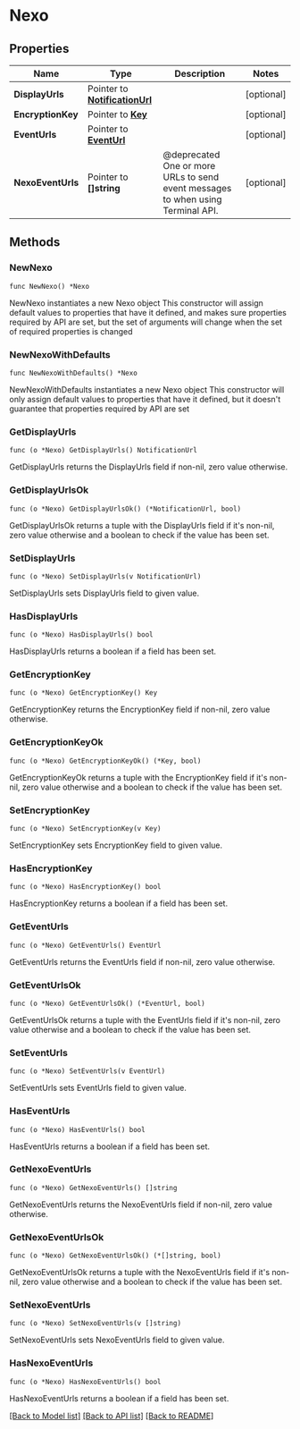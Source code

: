 # Nexo

## Properties

Name | Type | Description | Notes
------------ | ------------- | ------------- | -------------
**DisplayUrls** | Pointer to [**NotificationUrl**](NotificationUrl.md) |  | [optional] 
**EncryptionKey** | Pointer to [**Key**](Key.md) |  | [optional] 
**EventUrls** | Pointer to [**EventUrl**](EventUrl.md) |  | [optional] 
**NexoEventUrls** | Pointer to **[]string** | @deprecated One or more URLs to send event messages to when using Terminal API. | [optional] 

## Methods

### NewNexo

`func NewNexo() *Nexo`

NewNexo instantiates a new Nexo object
This constructor will assign default values to properties that have it defined,
and makes sure properties required by API are set, but the set of arguments
will change when the set of required properties is changed

### NewNexoWithDefaults

`func NewNexoWithDefaults() *Nexo`

NewNexoWithDefaults instantiates a new Nexo object
This constructor will only assign default values to properties that have it defined,
but it doesn't guarantee that properties required by API are set

### GetDisplayUrls

`func (o *Nexo) GetDisplayUrls() NotificationUrl`

GetDisplayUrls returns the DisplayUrls field if non-nil, zero value otherwise.

### GetDisplayUrlsOk

`func (o *Nexo) GetDisplayUrlsOk() (*NotificationUrl, bool)`

GetDisplayUrlsOk returns a tuple with the DisplayUrls field if it's non-nil, zero value otherwise
and a boolean to check if the value has been set.

### SetDisplayUrls

`func (o *Nexo) SetDisplayUrls(v NotificationUrl)`

SetDisplayUrls sets DisplayUrls field to given value.

### HasDisplayUrls

`func (o *Nexo) HasDisplayUrls() bool`

HasDisplayUrls returns a boolean if a field has been set.

### GetEncryptionKey

`func (o *Nexo) GetEncryptionKey() Key`

GetEncryptionKey returns the EncryptionKey field if non-nil, zero value otherwise.

### GetEncryptionKeyOk

`func (o *Nexo) GetEncryptionKeyOk() (*Key, bool)`

GetEncryptionKeyOk returns a tuple with the EncryptionKey field if it's non-nil, zero value otherwise
and a boolean to check if the value has been set.

### SetEncryptionKey

`func (o *Nexo) SetEncryptionKey(v Key)`

SetEncryptionKey sets EncryptionKey field to given value.

### HasEncryptionKey

`func (o *Nexo) HasEncryptionKey() bool`

HasEncryptionKey returns a boolean if a field has been set.

### GetEventUrls

`func (o *Nexo) GetEventUrls() EventUrl`

GetEventUrls returns the EventUrls field if non-nil, zero value otherwise.

### GetEventUrlsOk

`func (o *Nexo) GetEventUrlsOk() (*EventUrl, bool)`

GetEventUrlsOk returns a tuple with the EventUrls field if it's non-nil, zero value otherwise
and a boolean to check if the value has been set.

### SetEventUrls

`func (o *Nexo) SetEventUrls(v EventUrl)`

SetEventUrls sets EventUrls field to given value.

### HasEventUrls

`func (o *Nexo) HasEventUrls() bool`

HasEventUrls returns a boolean if a field has been set.

### GetNexoEventUrls

`func (o *Nexo) GetNexoEventUrls() []string`

GetNexoEventUrls returns the NexoEventUrls field if non-nil, zero value otherwise.

### GetNexoEventUrlsOk

`func (o *Nexo) GetNexoEventUrlsOk() (*[]string, bool)`

GetNexoEventUrlsOk returns a tuple with the NexoEventUrls field if it's non-nil, zero value otherwise
and a boolean to check if the value has been set.

### SetNexoEventUrls

`func (o *Nexo) SetNexoEventUrls(v []string)`

SetNexoEventUrls sets NexoEventUrls field to given value.

### HasNexoEventUrls

`func (o *Nexo) HasNexoEventUrls() bool`

HasNexoEventUrls returns a boolean if a field has been set.


[[Back to Model list]](../README.md#documentation-for-models) [[Back to API list]](../README.md#documentation-for-api-endpoints) [[Back to README]](../README.md)


